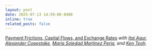 ```yaml
---
layout: post
date: 2025-07-13 14:59:00-0400
inline: true
related_posts: false
---
```


[Payment Frictions, Capital Flows, and Exchange Rates](https://www.imf.org/en/Publications/WP/Issues/2025/08/29/Payment-Frictions-Capital-Flows-and-Exchange-Rates-569917) *with [Itai Agur](https://itaiagur.weebly.com/), [Alexander Copestake](https://copestake.info/), [Maria Soledad Martinez Peria](https://www.imf.org/en/Research/Researcher-CV/Author/Martinez-Peria-Maria?AuthID=272#Background), and [Ken Teoh](https://sites.google.com/view/kenteoh/about)*.
